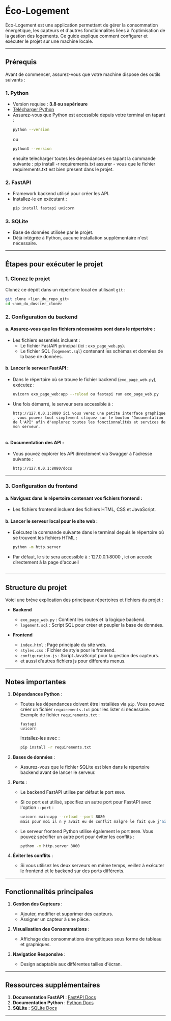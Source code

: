 # Éco-Logement

Éco-Logement est une application permettant de gérer la consommation énergétique, les capteurs et d'autres fonctionnalités liées à l'optimisation de la gestion des logements. Ce guide explique comment configurer et exécuter le projet sur une machine locale.

---

## Prérequis

Avant de commencer, assurez-vous que votre machine dispose des outils suivants :

### 1. **Python**
   - Version requise : **3.8 ou supérieure**
   - [Télécharger Python](https://www.python.org/downloads/)
   - Assurez-vous que Python est accessible depuis votre terminal en tapant :
     ```bash
     python --version
     ```
     ou
     ```bash
     python3 --version
     ```
     ensuite telecharger toutes les dependances en tapant la commande suivante : pip install -r requirements.txt
     assurer - vous que le fichier requirements.txt est bien present dans le projet. 


### 2. **FastAPI**
   - Framework backend utilisé pour créer les API.
   - Installez-le en exécutant :
     ```bash
     pip install fastapi uvicorn
     ```

### 3. **SQLite**
   - Base de données utilisée par le projet.
   - Déjà intégrée à Python, aucune installation supplémentaire n'est nécessaire.

---

## Étapes pour exécuter le projet

### 1. **Clonez le projet**

Clonez ce dépôt dans un répertoire local en utilisant `git` :
```bash
git clone <lien_du_repo_git>
cd <nom_du_dossier_cloné>
```

### 2. **Configuration du backend**

#### a. Assurez-vous que les fichiers nécessaires sont dans le répertoire :
   - Les fichiers essentiels incluent :
     - Le fichier FastAPI principal (ici : `exo_page_web.py`).
     - Le fichier SQL (`logement.sql`) contenant les schémas et données de la base de données.

#### b. Lancer le serveur FastAPI :
   - Dans le répertoire où se trouve le fichier backend (`exo_page_web.py`), exécutez :
     ```bash
     uvicorn exo_page_web:app --reload ou fastapi run exo_page_web.py
     ```

   - Une fois démarré, le serveur sera accessible à :
     ```
     http://127.0.0.1:8080 ici vous verez une petite interface graphique , vous pouvez tout simplement cliquez sur le bouton "Documentation de l'API" afin d'explorez toutes les fonctionnalités et services de mon serveur. 
   
     ```

#### c. Documentation des API :
   - Vous pouvez explorer les API directement via Swagger à l'adresse suivante :
     ```
     http://127.0.0.1:8080/docs
     ```

---

### 3. **Configuration du frontend**

#### a. Naviguez dans le répertoire contenant vos fichiers frontend :
   - Les fichiers frontend incluent des fichiers HTML, CSS et JavaScript.

#### b. Lancer le serveur local pour le site web :
   - Exécutez la commande suivante dans le terminal depuis le répertoire où se trouvent les fichiers HTML :
     ```bash
     python -m http.server
     ```
   - Par défaut, le site sera accessible à : 
   127.0.0.1:8000 , ici on accede directement à la page d'accueil 
     ```
     
     ```

---

## Structure du projet

Voici une brève explication des principaux répertoires et fichiers du projet :

- **Backend**
  - `exo_page_web.py` : Contient les routes et la logique backend.
  - `logement.sql` : Script SQL pour créer et peupler la base de données.

- **Frontend**
  - `index.html` : Page principale du site web.
  - `styles.css` : Fichier de style pour le frontend.
  - `configuration.js` : Script JavaScript pour la gestion des capteurs.
  - et aussi d'autres fichiers js pour differents menus.

---

## Notes importantes

1. **Dépendances Python** :
   - Toutes les dépendances doivent être installées via `pip`. Vous pouvez créer un fichier `requirements.txt` pour les lister si nécessaire.
     Exemple de fichier `requirements.txt` :
     ```
     fastapi
     uvicorn
     ```

     Installez-les avec :
     ```bash
     pip install -r requirements.txt
     ```

2. **Bases de données** :
   - Assurez-vous que le fichier SQLite est bien dans le répertoire backend avant de lancer le serveur.

3. **Ports** :
   - Le backend FastAPI utilise par défaut le port `8000`.
   - Si ce port est utilisé, spécifiez un autre port pour FastAPI avec l'option `--port` :
     ```bash
     uvicorn main:app --reload --port 8080
     mais pour moi il n y avait eu de conflit malgre le fait que j'ai utilise le meme port 8000 pour les deux serveurs. 
     ```

   - Le serveur frontend Python utilise également le port `8000`. Vous pouvez spécifier un autre port pour éviter les conflits :
     ```bash
     python -m http.server 8000
     ```

4. **Éviter les conflits** :
   - Si vous utilisez les deux serveurs en même temps, veillez à exécuter le frontend et le backend sur des ports différents.

---

## Fonctionnalités principales

1. **Gestion des Capteurs** :
   - Ajouter, modifier et supprimer des capteurs.
   - Assigner un capteur à une pièce.

2. **Visualisation des Consommations** :
   - Affichage des consommations énergétiques sous forme de tableau et graphiques.

3. **Navigation Responsive** :
   - Design adaptable aux différentes tailles d'écran.

---

## Ressources supplémentaires

1. **Documentation FastAPI** : [FastAPI Docs](https://fastapi.tiangolo.com/)
2. **Documentation Python** : [Python Docs](https://docs.python.org/3/)
3. **SQLite** : [SQLite Docs](https://sqlite.org/docs.html)

---
